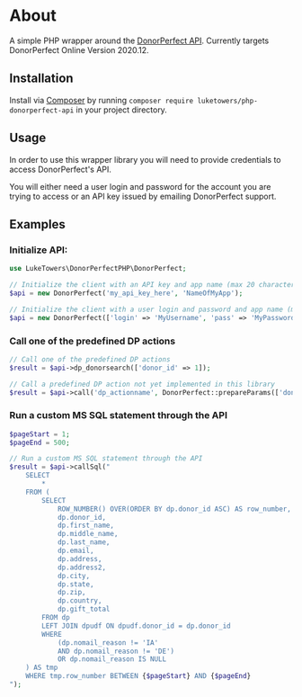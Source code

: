 # About

A simple PHP wrapper around the [DonorPerfect API](https://uploads.softerware.com/doclib/DP/Manuals/DPO_SUP_Manual_XML_API_Documentation.pdf). Currently targets DonorPerfect Online Version 2020.12.

## Installation

Install via [Composer](https://getcomposer.org/) by running `composer require luketowers/php-donorperfect-api` in your project directory.

## Usage

In order to use this wrapper library you will need to provide credentials to access DonorPerfect's API.

You will either need a user login and password for the account you are trying to access or an API key issued by emailing DonorPerfect support.

## Examples

### Initialize API:

```php
use LukeTowers\DonorPerfectPHP\DonorPerfect;

// Initialize the client with an API key and app name (max 20 characters)
$api = new DonorPerfect('my_api_key_here', 'NameOfMyApp');

// Initialize the client with a user login and password and app name (max 20 characters)
$api = new DonorPerfect(['login' => 'MyUsername', 'pass' => 'MyPassword'], 'NameOfMyApp');
```

### Call one of the predefined DP actions

```php
// Call one of the predefined DP actions
$result = $api->dp_donorsearch(['donor_id' => 1]);

// Call a predefined DP action not yet implemented in this library
$result = $api->call('dp_actionname', DonorPerfect::prepareParams(['donor_id' => 1], $arrayOfParamConfigsExpected));
```

### Run a custom MS SQL statement through the API

```php
$pageStart = 1;
$pageEnd = 500;

// Run a custom MS SQL statement through the API
$result = $api->callSql("
    SELECT
        *
    FROM (
        SELECT
            ROW_NUMBER() OVER(ORDER BY dp.donor_id ASC) AS row_number,
            dp.donor_id,
            dp.first_name,
            dp.middle_name,
            dp.last_name,
            dp.email,
            dp.address,
            dp.address2,
            dp.city,
            dp.state,
            dp.zip,
            dp.country,
            dp.gift_total
        FROM dp
        LEFT JOIN dpudf ON dpudf.donor_id = dp.donor_id
        WHERE
            (dp.nomail_reason != 'IA'
            AND dp.nomail_reason != 'DE')
            OR dp.nomail_reason IS NULL
    ) AS tmp
    WHERE tmp.row_number BETWEEN {$pageStart} AND {$pageEnd}
");
```
